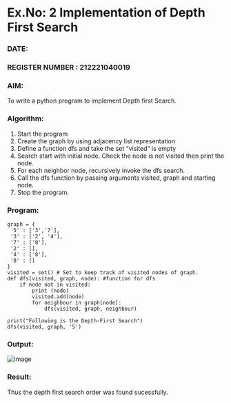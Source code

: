 # Ex.No: 2  Implementation of Depth First Search
### DATE:                                                                            
### REGISTER NUMBER : 212221040019
### AIM: 
To write a python program to implement Depth first Search. 
### Algorithm:
1. Start the program
2. Create the graph by using adjacency list representation
3. Define a function dfs and take the set “visited” is empty 
4. Search start with initial node. Check the node is not visited then print the node.
5. For each neighbor node, recursively invoke the dfs search.
6. Call the dfs function by passing arguments visited, graph and starting node.
7. Stop the program.
### Program:
```
graph = { 
 '5' : ['3','7'], 
 '3' : ['2', '4'], 
 '7' : ['8'], 
 '2' : [], 
 '4' : ['8'], 
 '8' : [] 
} 
visited = set() # Set to keep track of visited nodes of graph. 
def dfs(visited, graph, node): #function for dfs
    if node not in visited:
        print (node) 
        visited.add(node)
        for neighbour in graph[node]:
            dfs(visited, graph, neighbour)

print("Following is the Depth-First Search") 
dfs(visited, graph, '5') 

```


### Output:
![image](https://github.com/arun605/AI_Lab_2023-24/assets/118738931/8ccefac0-502d-4a6e-aff6-fcbe6723086a)



### Result:
Thus the depth first search order was found sucessfully.
